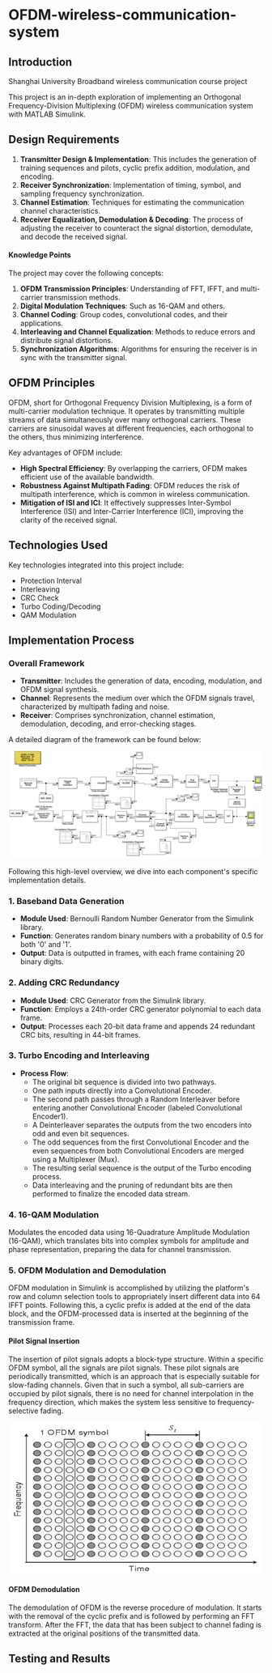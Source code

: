 # OFDM-wireless-communication-system

## Introduction
Shanghai University Broadband wireless communication course project

This project is an in-depth exploration of implementing an Orthogonal Frequency-Division Multiplexing (OFDM) wireless communication system with MATLAB Simulink. 

## Design Requirements

1. **Transmitter Design & Implementation**: This includes the generation of training sequences and pilots, cyclic prefix addition, modulation, and encoding.
2. **Receiver Synchronization**: Implementation of timing, symbol, and sampling frequency synchronization.
3. **Channel Estimation**: Techniques for estimating the communication channel characteristics.
4. **Receiver Equalization, Demodulation & Decoding**: The process of adjusting the receiver to counteract the signal distortion, demodulate, and decode the received signal.

#### Knowledge Points

The project may cover the following concepts:
1. **OFDM Transmission Principles**: Understanding of FFT, IFFT, and multi-carrier transmission methods.
2. **Digital Modulation Techniques**: Such as 16-QAM and others.
3. **Channel Coding**: Group codes, convolutional codes, and their applications.
4. **Interleaving and Channel Equalization**: Methods to reduce errors and distribute signal distortions.
5. **Synchronization Algorithms**: Algorithms for ensuring the receiver is in sync with the transmitter signal.

## OFDM Principles

OFDM, short for Orthogonal Frequency Division Multiplexing, is a form of multi-carrier modulation technique. It operates by transmitting multiple streams of data simultaneously over many orthogonal carriers. These carriers are sinusoidal waves at different frequencies, each orthogonal to the others, thus minimizing interference.

Key advantages of OFDM include:
- **High Spectral Efficiency**: By overlapping the carriers, OFDM makes efficient use of the available bandwidth.
- **Robustness Against Multipath Fading**: OFDM reduces the risk of multipath interference, which is common in wireless communication.
- **Mitigation of ISI and ICI**: It effectively suppresses Inter-Symbol Interference (ISI) and Inter-Carrier Interference (ICI), improving the clarity of the received signal.

## Technologies Used
Key technologies integrated into this project include:
- Protection Interval
- Interleaving
- CRC Check
- Turbo Coding/Decoding
- QAM Modulation

## Implementation Process

### Overall Framework

- **Transmitter**: Includes the generation of data, encoding, modulation, and OFDM signal synthesis.
- **Channel**: Represents the medium over which the OFDM signals travel, characterized by multipath fading and noise.
- **Receiver**: Comprises synchronization, channel estimation, demodulation, decoding, and error-checking stages.

A detailed diagram of the framework can be found below:

![OFDM System Framework](https://github.com/JiaqiTu/OFDM-wireless-communication-system/blob/main/diagrams/Simulink%20Model%20visulization%20for%20OFDM.png)

Following this high-level overview, we dive into each component's specific implementation details.

### 1. Baseband Data Generation

- **Module Used**: Bernoulli Random Number Generator from the Simulink library.
- **Function**: Generates random binary numbers with a probability of 0.5 for both '0' and '1'.
- **Output**: Data is outputted in frames, with each frame containing 20 binary digits.

### 2. Adding CRC Redundancy

- **Module Used**: CRC Generator from the Simulink library.
- **Function**: Employs a 24th-order CRC generator polynomial to each data frame.
- **Output**: Processes each 20-bit data frame and appends 24 redundant CRC bits, resulting in 44-bit frames.

### 3. Turbo Encoding and Interleaving

- **Process Flow**:
  - The original bit sequence is divided into two pathways.
  - One path inputs directly into a Convolutional Encoder.
  - The second path passes through a Random Interleaver before entering another Convolutional Encoder (labeled Convolutional Encoder1).
  - A Deinterleaver separates the outputs from the two encoders into odd and even bit sequences.
  - The odd sequences from the first Convolutional Encoder and the even sequences from both Convolutional Encoders are merged using a Multiplexer (Mux).
  - The resulting serial sequence is the output of the Turbo encoding process.
  - Data interleaving and the pruning of redundant bits are then performed to finalize the encoded data stream.

### 4. 16-QAM Modulation
Modulates the encoded data using 16-Quadrature Amplitude Modulation (16-QAM), which translates bits into complex symbols for amplitude and phase representation, preparing the data for channel transmission.


### 5. OFDM Modulation and Demodulation

OFDM modulation in Simulink is accomplished by utilizing the platform's row and column selection tools to appropriately insert different data into 64 IFFT points. Following this, a cyclic prefix is added at the end of the data block, and the OFDM-processed data is inserted at the beginning of the transmission frame.

#### Pilot Signal Insertion

The insertion of pilot signals adopts a block-type structure. Within a specific OFDM symbol, all the signals are pilot signals. These pilot signals are periodically transmitted, which is an approach that is especially suitable for slow-fading channels. Given that in such a symbol, all sub-carriers are occupied by pilot signals, there is no need for channel interpolation in the frequency direction, which makes the system less sensitive to frequency-selective fading.

<img src="https://github.com/JiaqiTu/OFDM-wireless-communication-system/blob/main/diagrams/ofdm_sig1.png" width="500" height="300" alt="OFDM signal">


#### OFDM Demodulation

The demodulation of OFDM is the reverse procedure of modulation. It starts with the removal of the cyclic prefix and is followed by performing an FFT transform. After the FFT, the data that has been subject to channel fading is extracted at the original positions of the transmitted data.



## Testing and Results



